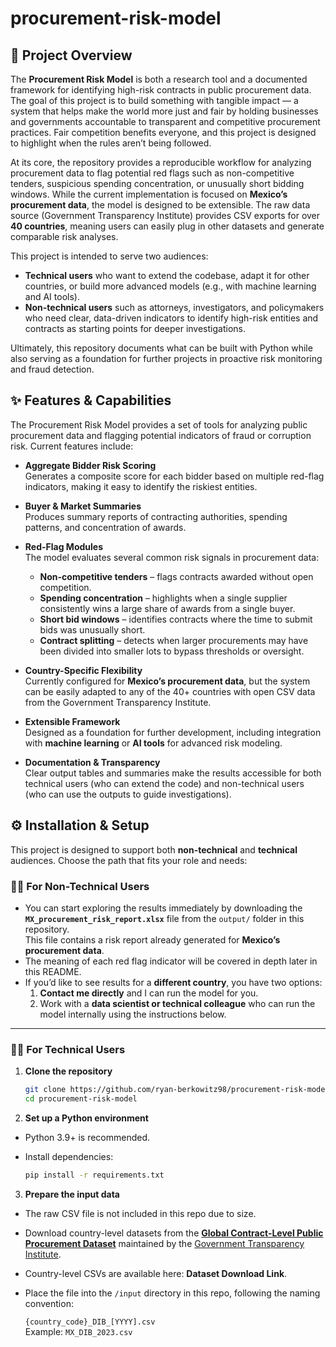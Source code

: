 # procurement-risk-model

## 📖 Project Overview

The **Procurement Risk Model** is both a research tool and a documented framework for identifying high-risk contracts in public procurement data. The goal of this project is to build something with tangible impact — a system that helps make the world more just and fair by holding businesses and governments accountable to transparent and competitive procurement practices. Fair competition benefits everyone, and this project is designed to highlight when the rules aren’t being followed.

At its core, the repository provides a reproducible workflow for analyzing procurement data to flag potential red flags such as non-competitive tenders, suspicious spending concentration, or unusually short bidding windows. While the current implementation is focused on **Mexico’s procurement data**, the model is designed to be extensible. The raw data source (Government Transparency Institute) provides CSV exports for over **40 countries**, meaning users can easily plug in other datasets and generate comparable risk analyses.

This project is intended to serve two audiences:
- **Technical users** who want to extend the codebase, adapt it for other countries, or build more advanced models (e.g., with machine learning and AI tools).  
- **Non-technical users** such as attorneys, investigators, and policymakers who need clear, data-driven indicators to identify high-risk entities and contracts as starting points for deeper investigations.

Ultimately, this repository documents what can be built with Python while also serving as a foundation for further projects in proactive risk monitoring and fraud detection.

## ✨ Features & Capabilities

The Procurement Risk Model provides a set of tools for analyzing public procurement data and flagging potential indicators of fraud or corruption risk. Current features include:

- **Aggregate Bidder Risk Scoring**  
  Generates a composite score for each bidder based on multiple red-flag indicators, making it easy to identify the riskiest entities.

- **Buyer & Market Summaries**  
  Produces summary reports of contracting authorities, spending patterns, and concentration of awards.

- **Red-Flag Modules**  
  The model evaluates several common risk signals in procurement data:
  - **Non-competitive tenders** – flags contracts awarded without open competition.  
  - **Spending concentration** – highlights when a single supplier consistently wins a large share of awards from a single buyer.  
  - **Short bid windows** – identifies contracts where the time to submit bids was unusually short.  
  - **Contract splitting** – detects when larger procurements may have been divided into smaller lots to bypass thresholds or oversight.  

- **Country-Specific Flexibility**  
  Currently configured for **Mexico’s procurement data**, but the system can be easily adapted to any of the 40+ countries with open CSV data from the Government Transparency Institute.

- **Extensible Framework**  
  Designed as a foundation for further development, including integration with **machine learning** or **AI tools** for advanced risk modeling.

- **Documentation & Transparency**  
  Clear output tables and summaries make the results accessible for both technical users (who can extend the code) and non-technical users (who can use the outputs to guide investigations).


## ⚙️ Installation & Setup

This project is designed to support both **non-technical** and **technical** audiences. Choose the path that fits your role and needs:

### 🧑‍💼 For Non-Technical Users

- You can start exploring the results immediately by downloading the **`MX_procurement_risk_report.xlsx`** file from the `output/` folder in this repository.  
  This file contains a risk report already generated for **Mexico’s procurement data**.  
- The meaning of each red flag indicator will be covered in depth later in this README.  
- If you’d like to see results for a **different country**, you have two options:  
  1. **Contact me directly** and I can run the model for you.  
  2. Work with a **data scientist or technical colleague** who can run the model internally using the instructions below.

---

### 👩‍💻 For Technical Users

1. **Clone the repository**
   ```bash
   git clone https://github.com/ryan-berkowitz98/procurement-risk-model.git
   cd procurement-risk-model

2. **Set up a Python environment**  
 - Python 3.9+ is recommended.  
 - Install dependencies:  

   ```bash
   pip install -r requirements.txt
   ```

3. **Prepare the input data** 
  - The raw CSV file is not included in this repo due to size.
  - Download country-level datasets from the [**Global Contract-Level Public Procurement Dataset**](https://www.govtransparency.eu/global-contract-level-public-procurement-dataset/) maintained by the [Government Transparency Institute](https://www.govtransparency.eu/).
  - Country-level CSVs are available here: **Dataset Download Link**.
  - Place the file into the `/input` directory in this repo, following the naming convention:
  
    `{country_code}_DIB_[YYYY].csv`  
    Example: `MX_DIB_2023.csv`



